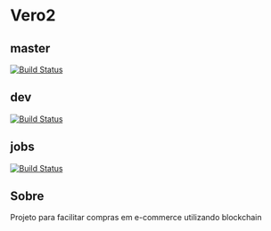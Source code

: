 # Vero2

## master
[![Build Status](https://dev.azure.com/TGSPN/TGSPN/_apis/build/status/tgspn.Vero2?branchName=master)](https://dev.azure.com/TGSPN/TGSPN/_build/latest?definitionId=3&branchName=master)

## dev
[![Build Status](https://dev.azure.com/TGSPN/TGSPN/_apis/build/status/tgspn.Vero2?branchName=dev)](https://dev.azure.com/TGSPN/TGSPN/_build/latest?definitionId=3&branchName=dev)

## jobs
[![Build Status](https://dev.azure.com/TGSPN/TGSPN/_apis/build/status/tgspn.Vero2?branchName=dev&jobName=Job)](https://dev.azure.com/TGSPN/TGSPN/_build/latest?definitionId=3&branchName=dev)

## Sobre
Projeto para facilitar compras em e-commerce utilizando blockchain 
